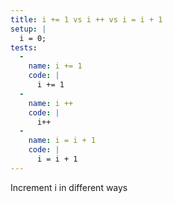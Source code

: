```yaml
---
title: i += 1 vs i ++ vs i = i + 1
setup: |
  i = 0;
tests:
  -
    name: i += 1
    code: |
      i += 1
  -
    name: i ++
    code: |
      i++
  -
    name: i = i + 1
    code: |
      i = i + 1
---
```

Increment i in different ways
